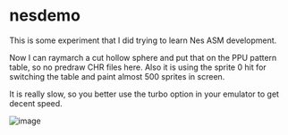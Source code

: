 # nesdemo
This is some experiment that I did trying to learn Nes ASM development.

Now I can raymarch a cut hollow sphere and put that on the PPU pattern table, so no predraw CHR files here.
Also it is using the sprite 0 hit for switching the table and paint almost 500 sprites in screen.

It is really slow, so you better use the turbo option in your emulator to get decent speed.

![image](https://user-images.githubusercontent.com/5841150/174113775-917a45f8-8404-4ca2-9443-804d45f4e9ff.png)


